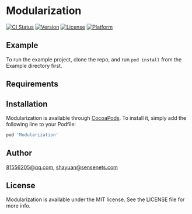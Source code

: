 # Modularization

[![CI Status](http://img.shields.io/travis/81556205@qq.com/Modularization.svg?style=flat)](https://travis-ci.org/81556205@qq.com/Modularization)
[![Version](https://img.shields.io/cocoapods/v/Modularization.svg?style=flat)](http://cocoapods.org/pods/Modularization)
[![License](https://img.shields.io/cocoapods/l/Modularization.svg?style=flat)](http://cocoapods.org/pods/Modularization)
[![Platform](https://img.shields.io/cocoapods/p/Modularization.svg?style=flat)](http://cocoapods.org/pods/Modularization)

## Example

To run the example project, clone the repo, and run `pod install` from the Example directory first.

## Requirements

## Installation

Modularization is available through [CocoaPods](http://cocoapods.org). To install
it, simply add the following line to your Podfile:

```ruby
pod 'Modularization'
```

## Author

81556205@qq.com, shayuan@sensenets.com

## License

Modularization is available under the MIT license. See the LICENSE file for more info.
